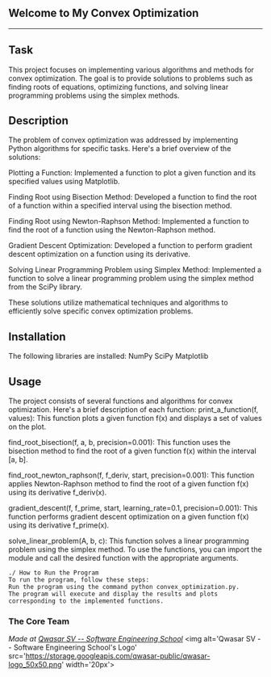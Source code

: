 ## Welcome to My Convex Optimization
***

## Task
This project focuses on implementing various algorithms and methods for convex optimization.
The goal is to provide solutions to problems such as finding roots of equations, optimizing functions, and solving linear programming problems using the simplex methods.

## Description
The problem of convex optimization was addressed by implementing Python algorithms for specific tasks. 
Here's a brief overview of the solutions:

Plotting a Function:
Implemented a function to plot a given function and its specified values using Matplotlib.

Finding Root using Bisection Method:
Developed a function to find the root of a function within a specified interval using the bisection method.

Finding Root using Newton-Raphson Method:
Implemented a function to find the root of a function using the Newton-Raphson method.

Gradient Descent Optimization:
Developed a function to perform gradient descent optimization on a function using its derivative.

Solving Linear Programming Problem using Simplex Method:
Implemented a function to solve a linear programming problem using the simplex method from the SciPy library.

These solutions utilize mathematical techniques and algorithms to efficiently solve specific convex optimization problems.

## Installation
The following libraries are installed:
NumPy
SciPy
Matplotlib

## Usage
The project consists of several functions and algorithms for convex optimization.
 Here's a brief description of each function:
print_a_function(f, values): This function plots a given function f(x) and displays a set of values on the plot.

find_root_bisection(f, a, b, precision=0.001): This function uses the bisection method to find the root of a given function f(x) within the interval [a, b].

find_root_newton_raphson(f, f_deriv, start, precision=0.001): This function applies Newton-Raphson method to find the root of a given function f(x) using its derivative f_deriv(x).

gradient_descent(f, f_prime, start, learning_rate=0.1, precision=0.001): This function performs gradient descent optimization on a given function f(x) using its derivative f_prime(x).

solve_linear_problem(A, b, c): This function solves a linear programming problem using the simplex method.
To use the functions, you can import the module and call the desired function with the appropriate arguments.

```
./ How to Run the Program
To run the program, follow these steps:
Run the program using the command python convex_optimization.py.
The program will execute and display the results and plots corresponding to the implemented functions.

```

### The Core Team


<span><i>Made at <a href='https://qwasar.io'>Qwasar SV -- Software Engineering School</a></i></span>
<span><img alt='Qwasar SV -- Software Engineering School's Logo' src='https://storage.googleapis.com/qwasar-public/qwasar-logo_50x50.png' width='20px'></span>